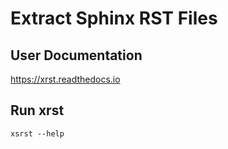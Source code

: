 # Extract Sphinx RST Files

## User Documentation
https://xrst.readthedocs.io

## Run xrst
`xsrst --help`
